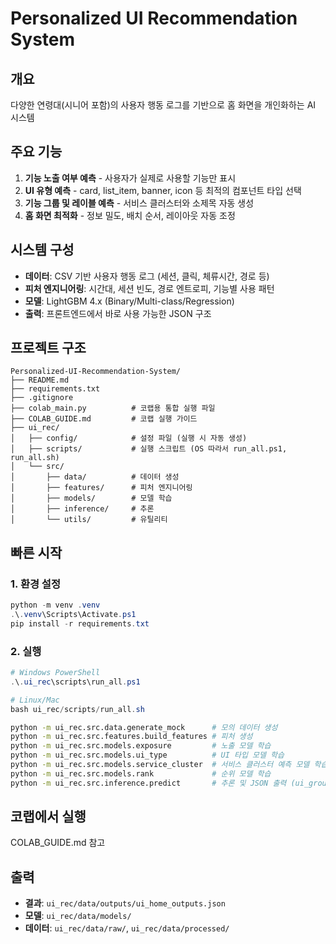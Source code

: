 # Personalized UI Recommendation System

## 개요
다양한 연령대(시니어 포함)의 사용자 행동 로그를 기반으로 홈 화면을 개인화하는 AI 시스템

## 주요 기능
1. **기능 노출 여부 예측** - 사용자가 실제로 사용할 기능만 표시
2. **UI 유형 예측** - card, list_item, banner, icon 등 최적의 컴포넌트 타입 선택
3. **기능 그룹 및 레이블 예측** - 서비스 클러스터와 소제목 자동 생성
4. **홈 화면 최적화** - 정보 밀도, 배치 순서, 레이아웃 자동 조정

## 시스템 구성
- **데이터**: CSV 기반 사용자 행동 로그 (세션, 클릭, 체류시간, 경로 등)
- **피처 엔지니어링**: 시간대, 세션 빈도, 경로 엔트로피, 기능별 사용 패턴
- **모델**: LightGBM 4.x (Binary/Multi-class/Regression)
- **출력**: 프론트엔드에서 바로 사용 가능한 JSON 구조

## 프로젝트 구조
```
Personalized-UI-Recommendation-System/
├── README.md
├── requirements.txt
├── .gitignore
├── colab_main.py          # 코랩용 통합 실행 파일
├── COLAB_GUIDE.md         # 코랩 실행 가이드
├── ui_rec/
│   ├── config/            # 설정 파일 (실행 시 자동 생성)
│   ├── scripts/           # 실행 스크립트 (OS 따라서 run_all.ps1, run_all.sh)
│   └── src/              
│       ├── data/          # 데이터 생성
│       ├── features/      # 피처 엔지니어링
│       ├── models/        # 모델 학습
│       ├── inference/     # 추론
│       └── utils/         # 유틸리티
```

## 빠른 시작

### 1. 환경 설정
```powershell
python -m venv .venv
.\.venv\Scripts\Activate.ps1
pip install -r requirements.txt
```

### 2. 실행
```powershell
# Windows PowerShell
.\.ui_rec\scripts\run_all.ps1

# Linux/Mac
bash ui_rec/scripts/run_all.sh
```

```bash
python -m ui_rec.src.data.generate_mock      # 모의 데이터 생성
python -m ui_rec.src.features.build_features # 피처 생성
python -m ui_rec.src.models.exposure         # 노출 모델 학습
python -m ui_rec.src.models.ui_type          # UI 타입 모델 학습
python -m ui_rec.src.models.service_cluster  # 서비스 클러스터 예측 모델 학습
python -m ui_rec.src.models.rank             # 순위 모델 학습
python -m ui_rec.src.inference.predict       # 추론 및 JSON 출력 (ui_grouping.py 로직 포함)
```

## 코랩에서 실행
COLAB_GUIDE.md 참고

## 출력
- **결과**: `ui_rec/data/outputs/ui_home_outputs.json`
- **모델**: `ui_rec/data/models/`
- **데이터**: `ui_rec/data/raw/`, `ui_rec/data/processed/`